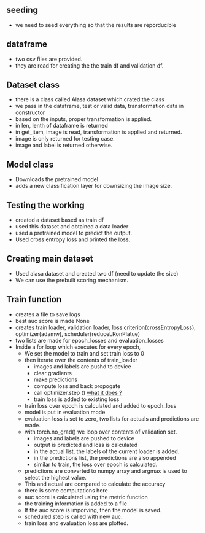 ## seeding
- we need to seed everything so that the results are reporducible
## dataframe
- two csv files are provided. 
- they are read for creating the the train df and validation df.
## Dataset class
- there is a class called Alasa dataset which crated the class
- we pass in the dataframe, test or valid data, transformation data in constructor
- based on the inputs, proper transformation is applied.
- in len, lenth of dataframe is returned
- in get_item, image is read, transformation is applied and returned.
- image is only returned for testing case.
- image and label is returned otherwise.
## Model class
- Downloads the pretrained model
- adds a new classification layer for downsizing the image size.
## Testing the working
- created a dataset based as train df
- used this dataset and obtained a data loader
- used a pretrained model to predict the output.
- Used cross entropy loss and printed the loss.
## Creating main dataset
- Used alasa dataset and created two df (need to update the size)
- We can use the prebuilt scoring mechanism.
## Train function
- creates a file to save logs
- best auc score is made None
- creates train loader, validation loader, loss criterion(crossEntropyLoss), optimizer(adamw), scheduler(reduceLRonPlatue)
- two lists are made for epoch_losses and evaluation_losses
- Inside a for loop which executes for every epoch,
  - We set the model to train and set train loss to 0
  - then iterate over the contents of train_loader
    - images and labels are pushd to device
    - clear gradients
    - make predictions
    - compute loss and back propogate
    - call optimizer.step () [what it does ?](https://discuss.pytorch.org/t/how-are-optimizer-step-and-loss-backward-related/7350)
    - train loss is added to existing loss
   - train loss over epoch is calculated and added to epoch_loss
   - model is put in evaluation mode
   - evaluation loss is set to zero, two lists for actuals and predictions are made.
   - with torch.no_grad() we loop over contents of validation set.
      - images and labels are pushed to device
      - output is predicted and loss is calculated
      - in the actual list, the labels of the current loader is added.
      - in the predictions list, the predictions are also appended
      - similar to train, the loss over epoch is calculated.
    - predictions are converted to numpy array and argmax is used to select the highest value.
    - This and actual are compared to calculate the accuracy
    - there is some computations here
    - auc score is calculated using the metric function
    - the training information is added to a file
    - If the auc score is imporving, then the model is saved.
    - scheduled.step is called with new auc.
    - train loss and evaluation loss are plotted.
